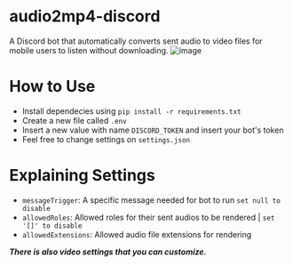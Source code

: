 # audio2mp4-discord
A Discord bot that automatically converts sent audio to video files for mobile users to listen without downloading.
![image](https://github.com/bentunadeyilim1234/audio2mp4-discord/assets/57474461/28114a2a-dd02-4924-8a50-398accab3150)

# How to Use

- Install dependecies using `pip install -r requirements.txt`
- Create a new file called `.env`
- Insert a new value with name `DISCORD_TOKEN` and insert your bot's token
- Feel free to change settings on `settings.json`

# Explaining Settings

- `messageTrigger`: A specific message needed for bot to run `set null to disable`
- `allowedRoles`: Allowed roles for their sent audios to be rendered | `set '[]' to disable`
- `allowedExtensions`: Allowed audio file extensions for rendering

***There is also video settings that you can customize.***
